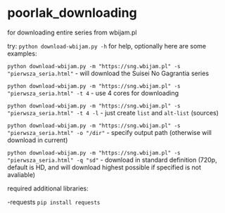 # poorlak_downloading
for downloading entire series from wbijam.pl

try:
`python download-wbijam.py -h`
for help, optionally here are some examples:

`python download-wbijam.py -m "https://sng.wbijam.pl" -s "pierwsza_seria.html"`           -  will download the Suisei No Gagrantia series

`python download-wbijam.py -m "https://sng.wbijam.pl" -s "pierwsza_seria.html" -t 4`      - use 4 cores for downloading

`python download-wbijam.py -m "https://sng.wbijam.pl" -s "pierwsza_seria.html" -t 4 -l`   - just create `list` and `alt-list` (sources)

`python download-wbijam.py -m "https://sng.wbijam.pl" -s "pierwsza_seria.html" -o "/dir"` - specify output path (otherwise will download in current)

`python download-wbijam.py -m "https://sng.wbijam.pl" -s "pierwsza_seria.html" -q "sd"`   - download in standard definition (720p, default is HD, and will download highest possible if specified is not avaliable)



required additional libraries:

-requests `pip install requests`


